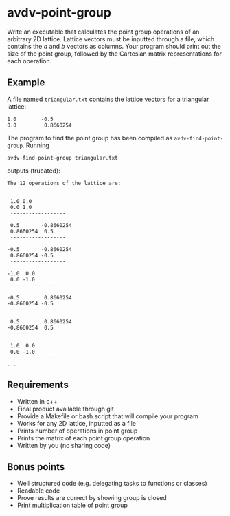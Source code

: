 # avdv-point-group
Write an executable that calculates the point group operations of an arbitrary 2D lattice.
Lattice vectors must be inputted through a file, which contains the *a* and *b* vectors as columns.
Your program should print out the size of the point group, followed by the Cartesian matrix representations for each operation.

## Example
A file named `triangular.txt` contains the lattice vectors for a triangular lattice:
```
1.0        -0.5      
0.0         0.8660254
```

The program to find the point group has been compiled as `avdv-find-point-group`.
Running
```
avdv-find-point-group triangular.txt
```
outputs (trucated):
```
The 12 operations of the lattice are:


 1.0 0.0
 0.0 1.0
 ------------------

 0.5       -0.8660254
 0.8660254  0.5      
 ------------------

-0.5       -0.8660254
 0.8660254 -0.5      
 ------------------

-1.0  0.0
 0.0 -1.0
 ------------------

-0.5        0.8660254
-0.8660254 -0.5      
 ------------------

 0.5        0.8660254
-0.8660254  0.5      
 ------------------

 1.0  0.0
 0.0 -1.0
 ------------------
...

```

## Requirements
* Written in c++
* Final product available through git
* Provide a Makefile or bash script that will compile your program
* Works for any 2D lattice, inputted as a file
* Prints number of operations in point group
* Prints the matrix of each point group operation
* Written by you (no sharing code)

## Bonus points
* Well structured code (e.g. delegating tasks to functions or classes)
* Readable code
* Prove results are correct by showing group is closed
* Print multiplication table of point group
